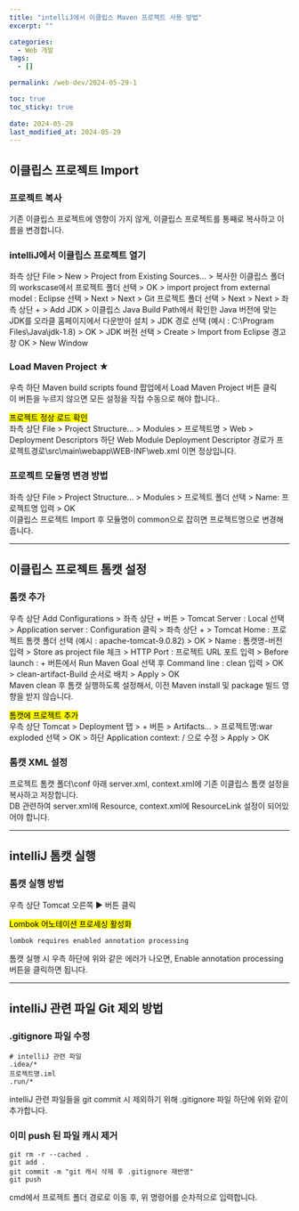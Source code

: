 ```yaml
---
title: "intelliJ에서 이클립스 Maven 프로젝트 사용 방법"
excerpt: ""

categories:
  - Web 개발
tags:
  - []

permalink: /web-dev/2024-05-29-1

toc: true
toc_sticky: true
 
date: 2024-05-29
last_modified_at: 2024-05-29
---
```


## 이클립스 프로젝트 Import

### 프로젝트 복사
기존 이클립스 프로젝트에 영향이 가지 않게, 이클립스 프로젝트를 통째로 복사하고 이름을 변경합니다.

### intelliJ에서 이클립스 프로젝트 열기
좌측 상단 File > New > Project from Existing Sources… > 복사한 이클립스 폴더의 workscase에서 프로젝트 폴더 선택 > OK > import project from external model : Eclipse 선택 > Next > Next > Git 프로젝트 폴더 선택 > Next > Next > 좌측 상단 + > Add JDK > 이클립스 Java Build Path에서 확인한 Java 버전에 맞는 JDK를 오라클 홈페이지에서 다운받아 설치 > JDK 경로 선택 (예시 : C:\Program Files\Java\jdk-1.8) > OK > JDK 버전 선택 > Create > Import from Eclipse 경고창 OK > New Window

### Load Maven Project ★
우측 하단 Maven build scripts found 팝업에서 Load Maven Project 버튼 클릭  
이 버튼을 누르지 않으면 모든 설정을 직접 수동으로 해야 합니다..

<mark>프로젝트 정상 로드 확인</mark>  
좌측 상단 File > Project Structure... > Modules > 프로젝트명 > Web > Deployment Descriptors 하단 Web Module Deployment Descriptor 경로가 프로젝트경로\src\main\webapp\WEB-INF\web.xml 이면 정상입니다.

### 프로젝트 모듈명 변경 방법
좌측 상단 File > Project Structure... > Modules > 프로젝트 폴더 선택 > Name: 프로젝트명 입력 > OK  
이클립스 프로젝트 Import 후 모듈명이 common으로 잡히면 프로젝트명으로 변경해줍니다.

---

## 이클립스 프로젝트 톰캣 설정

### 톰캣 추가
우측 상단 Add Configurations > 좌측 상단 + 버튼 > Tomcat Server : Local 선택 > Application server : Configuration 클릭 > 좌측 상단 + > Tomcat Home : 프로젝트 톰캣 폴더 선택 (예시 : apache-tomcat-9.0.82) > OK > Name : 톰캣명-버전 입력 > Store as project file 체크 > HTTP Port : 프로젝트 URL 포트 입력 > Before launch : + 버튼에서 Run Maven Goal 선택 후 Command line : clean 입력 > OK > clean-artifact-Build 순서로 배치 > Apply > OK  
Maven clean 후 톰캣 실행하도록 설정해서, 이전 Maven install 및 package 빌드 영향을 받지 않습니다.

<mark>톰캣에 프로젝트 추가</mark>  
우측 상단 Tomcat > Deployment 탭 > + 버튼 > Artifacts... > 프로젝트명:war exploded 선택 > OK > 하단 Application context: / 으로 수정 > Apply > OK

### 톰캣 XML 설정
프로젝트 톰캣 폴더\conf 아래 server.xml, context.xml에 기존 이클립스 톰캣 설정을 복사하고 저장합니다.  
DB 관련하여 server.xml에 Resource, context.xml에 ResourceLink 설정이 되어있어야 합니다.

---

## intelliJ 톰캣 실행

### 톰캣 실행 방법
우측 상단 Tomcat 오른쪽 ▶ 버튼 클릭

<mark>Lombok 어노테이션 프로세싱 활성화</mark>
```
lombok requires enabled annotation processing
```
톰캣 실행 시 우측 하단에 위와 같은 에러가 나오면, Enable annotation processing 버튼을 클릭하면 됩니다.

---

## intelliJ 관련 파일 Git 제외 방법

### .gitignore 파일 수정
```
# intelliJ 관련 파일
.idea/*
프로젝트명.iml
.run/*
```
intelliJ 관련 파일들을 git commit 시 제외하기 위해 .gitignore 파일 하단에 위와 같이 추가합니다.

### 이미 push 된 파일 캐시 제거
```
git rm -r --cached .
git add .
git commit -m "git 캐시 삭제 후 .gitignore 재반영"
git push
```
cmd에서 프로젝트 폴더 경로로 이동 후, 위 명령어를 순차적으로 입력합니다.
